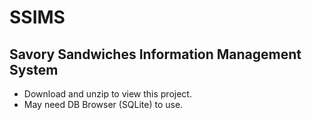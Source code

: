 # SSIMS
## Savory Sandwiches Information Management System
- Download and unzip to view this project.
- May need DB Browser (SQLite) to use.
